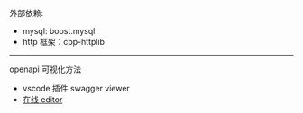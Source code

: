 外部依赖:
- mysql: boost.mysql
- http 框架：cpp-httplib

---

openapi 可视化方法
- vscode 插件 swagger viewer
- [在线 editor](https://editor.swagger.io/)
